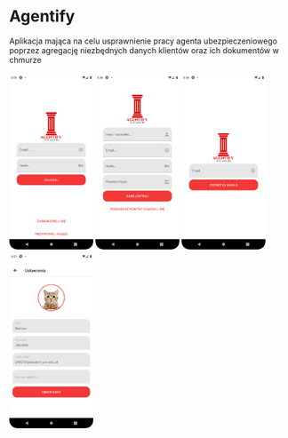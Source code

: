 # Agentify
Aplikacja mająca na celu usprawnienie pracy agenta ubezpieczeniowego poprzez agregację niezbędnych danych klientów oraz ich dokumentów w chmurze
<div>
<img src="https://github.com/Proallone/Agentify/blob/master/login.png" width="30%" height="30%">
  <img src="https://github.com/Proallone/Agentify/blob/master/register.png" width="30%" height="30%">
<img src="https://github.com/Proallone/Agentify/blob/master/remind.png" width="30%" height="30%">
  <img src="https://github.com/Proallone/Agentify/blob/master/settings.png" width="30%" height="30%">
</div>

